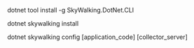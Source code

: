 dotnet tool install -g SkyWalking.DotNet.CLI

dotnet skywalking install

dotnet skywalking config [application_code] [collector_server]
